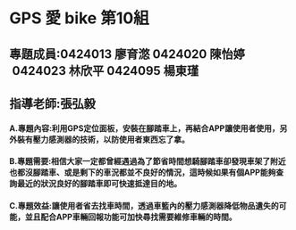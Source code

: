 # GPS 愛 bike 第10組
## 專題成員:0424013 廖育滺 0424020 陳怡婷  0424023 林欣平 0424095 楊東瑾
## 指導老師:張弘毅
#### A.專題內容:利用GPS定位面板，安裝在腳踏車上，再結合APP讓使用者使用，另外裝有壓力感測器的技術，以防使用者東西忘了拿。
#### B.專題需要:相信大家一定都曾經遇過為了節省時間想騎腳踏車卻發現車架了附近也都沒腳踏車、或是剩下的車況都並不良好的情況，這時候如果有個APP能夠查詢最近的狀況良好的腳踏車即可快速抵達目的地。
#### C.專題效益:讓使用者省去找車時間，透過車籃內的壓力感測器降低物品遺失的可能，並且配合APP車輛回報功能可加快尋找需要維修車輛的時間。
